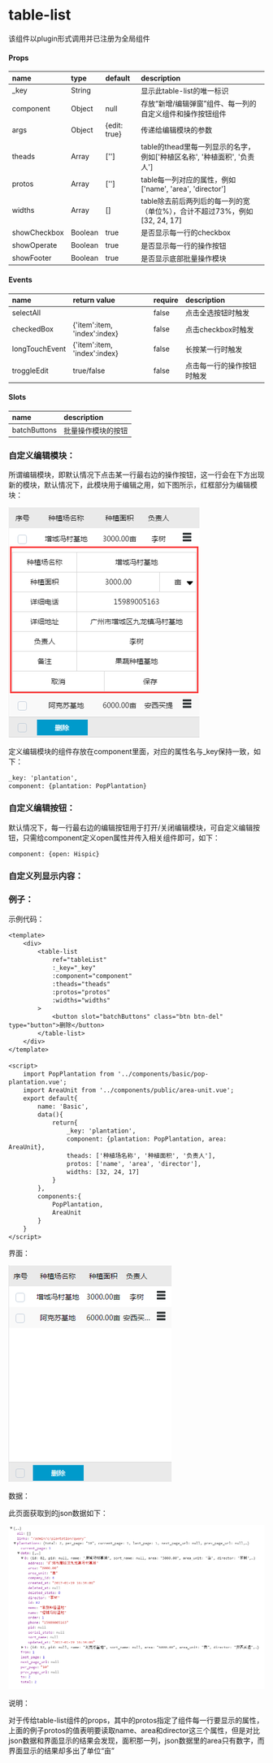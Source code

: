 # table-list

该组件以plugin形式调用并已注册为全局组件

#### Props

| name | type | default | description |
| :--- | :--- | :--- | :--- |
| \_key | String |  | 显示此table-list的唯一标识 |
| component | Object | null | 存放“新增/编辑弹窗”组件、每一列的自定义组件和操作按钮组件 |
| args | Object | {edit: true} | 传递给编辑模块的参数 |
| theads | Array | \[''\] | table的thead里每一列显示的名字，例如\['种植区名称', '种植面积', '负责人'\] |
| protos | Array | \[''\] | table每一列对应的属性，例如\['name', 'area', 'director'\] |
| widths | Array | \[\] | table除去前后两列后的每一列的宽（单位%），合计不超过73%，例如\[32, 24, 17\] |
| showCheckbox | Boolean | true | 是否显示每一行的checkbox |
| showOperate | Boolean | true | 是否显示每一行的操作按钮 |
| showFooter | Boolean | true | 是否显示底部批量操作模块 |

#### Events

| name | return value | require | description |
| :--- | :--- | :--- | :--- |
| selectAll |  | false | 点击全选按钮时触发 |
| checkedBox | {'item':item, 'index':index} | false | 点击checkbox时触发 |
| longTouchEvent | {'item':item, 'index':index} | false | 长按某一行时触发 |
| troggleEdit | true/false | false | 点击每一行的操作按钮时触发 |

#### Slots

| name | description |
| :--- | :--- |
| batchButtons | 批量操作模块的按钮 |

### 自定义编辑模块：

所谓编辑模块，即默认情况下点击某一行最右边的操作按钮，这一行会在下方出现新的模块，默认情况下，此模块用于编辑之用，如下图所示，红框部分为编辑模块：

![](/assets/QQ截图20170221113445.png)

定义编辑模块的组件存放在component里面，对应的属性名与\_key保持一致，如下：

```
_key: 'plantation',
component: {plantation: PopPlantation}
```

### 自定义编辑按钮：

默认情况下，每一行最右边的编辑按钮用于打开/关闭编辑模块，可自定义编辑按钮，只需给component定义open属性并传入相关组件即可，如下：

```
component: {open: Hispic}
```

### 自定义列显示内容：

### 例子：

示例代码：

```
<template>
    <div>
        <table-list
            ref="tableList"
            :_key="_key"
            :component="component"
            :theads="theads"
            :protos="protos"
            :widths="widths"
        >
            <button slot="batchButtons" class="btn btn-del" type="button">删除</button>
        </table-list>
    </div>
</template>

<script>
    import PopPlantation from '../components/basic/pop-plantation.vue';
    import AreaUnit from '../components/public/area-unit.vue';
    export default{
        name: 'Basic',
        data(){
            return{
                _key: 'plantation',
                component: {plantation: PopPlantation, area: AreaUnit},
                theads: ['种植场名称', '种植面积', '负责人'],
                protos: ['name', 'area', 'director'],
                widths: [32, 24, 17]
            }
        },
        components:{
            PopPlantation,
            AreaUnit
        }
    }
</script>
```

界面：

![](/assets/QQ截图20170221113019.png)

数据：

此页面获取到的json数据如下：

![](/assets/QQ截图20170221114022.png)

说明：

对于传给table-list组件的props，其中的protos指定了组件每一行要显示的属性，上面的例子protos的值表明要读取name、area和director这三个属性，但是对比json数据和界面显示的结果会发现，面积那一列，json数据里的area只有数字，而界面显示的结果却多出了单位“亩”

